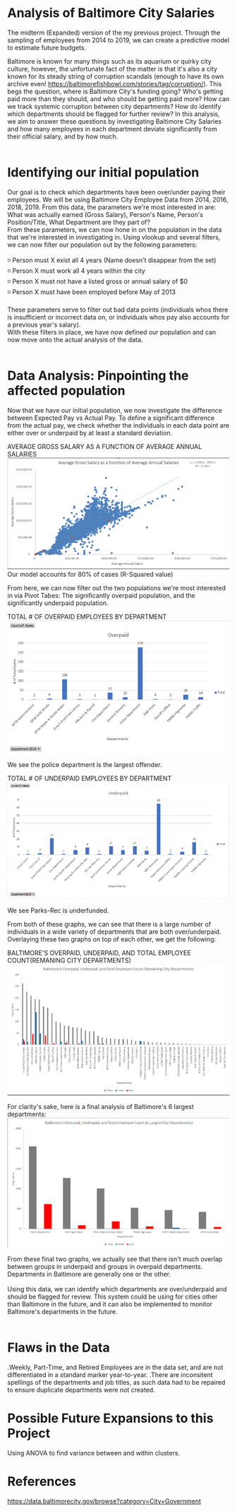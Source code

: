 # Analysis of Baltimore City Salaries
The midterm (Expanded) version of the my previous project. Through the sampling of employees from 2014 to 2019, we can create a predictive model to estimate future budgets.

Baltimore is known for many things such as its aquarium or quirky city culture, however, the unfortunate fact of the matter is that it's also a city known for its steady string of corruption scandals (enough to have its own archive even! https://baltimorefishbowl.com/stories/tag/corruption/). This begs the question, where is Baltimore City's funding going? Who's getting paid more than they should, and who should be getting paid more? How can we track systemic corruption between city departments?
How do identify which departments should be flagged for further review? In this analysis, we aim to answer these questions by investigating Baltimore City Salaries and how many employees in each department deviate significantly from their official salary, and by how much.</br>
</br>
# Identifying our initial population
Our goal is to check which departments have been over/under paying their employees. We will be using Baltimore City Employee Data from 2014, 2016, 2018, 2019. From this data, the parameters we're most interested in are: What was actually earned (Gross Salary), Person's Name, Person's Position/Title, What Department are they part of? </br>
From these parameters, we can now hone in on the population in the data that we're interested in investigating in. Using vlookup and several filters, we can now filter our population out by the following parameters:</br>
</br>
:white_medium_small_square: Person must X exist all 4 years (Name doesn’t disappear from the set)</br>
:white_medium_small_square: Person X must work all 4 years within the city</br>
:white_medium_small_square: Person X must not have a listed gross or annual salary of $0</br>
:white_medium_small_square: Person X must have been employed before May of 2013</br>
</br>
These parameters serve to filter out bad data points (individuals whos there is insufficient or incorrect data on, or individuals whos pay also accounts for a previous year's salary).</br>
With these filters in place, we have now defined our population and can now move onto the actual analysis of the data.</br>
</br>
# Data Analysis: Pinpointing the affected population
Now that we have our initial population, we now investigate the difference between Expected Pay vs Actual Pay. To define a significant difference from the actual pay, we check whether the individuals in each data point are either over or underpaid by at least a standard deviation. </br>
 
AVERAGE GROSS SALARY AS A FUNCTION OF AVERAGE ANNUAL SALARIES
![alt text](https://github.com/Gramir10/Analysis_of_Baltimore_City_Salaries/blob/master/a1.png)
Our model accounts for 80% of cases (R-Squared value)

From here, we can now filter out the two populations we're most interested in via Pivot Tabes: The significantly overpaid population, and the significantly underpaid population.

TOTAL # OF OVERPAID EMPLOYEES BY DEPARTMENT
![alt text](https://github.com/Gramir10/Analysis_of_Baltimore_City_Salaries/blob/master/o1.png)

We see the police department is the largest offender.

TOTAL # OF UNDERPAID EMPLOYEES BY DEPARTMENT
![alt text](https://github.com/Gramir10/Analysis_of_Baltimore_City_Salaries/blob/master/u1.png)

We see Parks-Rec is underfunded.

From both of these graphs, we can see that there is a large number of individuals in a wide variety of departments that are both over/underpaid. Overlaying these two graphs on top of each other, we get the following:

BALTIMORE'S OVERPAID, UNDERPAID, AND TOTAL EMPLOYEE COUNT(REMANING CITY DEPARTMENTS)
![alt text](https://github.com/Gramir10/Analysis_of_Baltimore_City_Salaries/blob/master/d20.png)

For clarity's sake, here is a final analysis of Baltimore's 6 largest departments:
![alt text](https://github.com/Gramir10/Analysis_of_Baltimore_City_Salaries/blob/master/l6.png)

From these final two graphs, we actually see that there isn't much overlap between groups in underpaid and groups in overpaid departments. Departments in Baltimore are generally one or the other.</br>
</br>
Using this data, we can identify which departments are over/underpaid and should be flagged for review. This system could be using for cities other than Baltimore in the future, and it can also be implemented to monitor Baltimore's departments in the future.</br>
</br>
# Flaws in the Data
.Weekly, Part-Time, and Retired Employees are in the data set, and are not differentiated in a standard marker year-to-year.
.There are inconsitent spellings of the departments and job titles, as such data had to be repaired to ensure duplicate departments were not created.
</br>
# Possible Future Expansions to this Project
Using ANOVA to find variance between and within clusters.
</br>
# References
https://data.baltimorecity.gov/browse?category=City+Government

